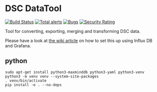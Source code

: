 # DSC DataTool

[![Build Status](https://travis-ci.com/DNS-OARC/dsc-datatool.svg?branch=develop)](https://travis-ci.com/DNS-OARC/dsc-datatool) [![Total alerts](https://img.shields.io/lgtm/alerts/g/DNS-OARC/dsc-datatool.svg?logo=lgtm&logoWidth=18)](https://lgtm.com/projects/g/DNS-OARC/dsc-datatool/alerts/) [![Bugs](https://sonarcloud.io/api/project_badges/measure?project=dns-oarc%3Adsc-datatool&metric=bugs)](https://sonarcloud.io/dashboard?id=dns-oarc%3Adsc-datatool) [![Security Rating](https://sonarcloud.io/api/project_badges/measure?project=dns-oarc%3Adsc-datatool&metric=security_rating)](https://sonarcloud.io/dashboard?id=dns-oarc%3Adsc-datatool)

Tool for converting, exporting, merging and transforming DSC data.

Please have a look at [the wiki article](https://github.com/DNS-OARC/dsc-datatool/wiki/Setting-up-a-test-Grafana)
on how to set this up using Influx DB and Grafana.


## python

```
sudo apt-get install python3-maxminddb python3-yaml python3-venv
python3 -m venv venv --system-site-packages
. venv/bin/activate
pip install -e . --no-deps
```
